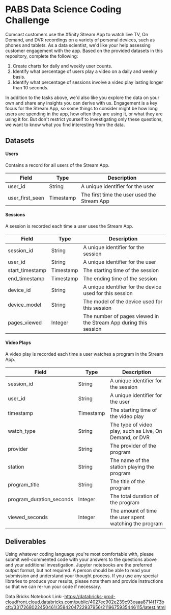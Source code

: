 # PABS Data Science Coding Challenge

Comcast customers use the Xfinity Stream App to watch live TV, On Demand, and DVR recordings on a variety of personal devices, such as phones and tablets.  As a data scientist, we'd like your help assessing customer engagement with the app.  Based on the provided datasets in this repository, complete the following:

1. Create charts for daily and weekly user counts.
2. Identify what percentage of users play a video on a daily and weekly basis.
3. Identify what percentage of sessions involve a video play lasting longer than 10 seconds.

In addition to the tasks above, we'd also like you explore the data on your own and share any insights you can derive with us.  Engagement is a key focus for the Stream App, so some things to consider might be how long users are spending in the app, how often they are using it, or what they are using it for.  But don't restrict yourself to investigating only these questions, we want to know what you find interesting from the data.

## Datasets

#### Users
Contains a record for all users of the Stream App.

| Field | Type | Description |
| ----- | ---- | ----------- |
| user_id | String | A unique identifier for the user |
| user_first_seen | Timestamp | The first time the user used the Stream App |

#### Sessions
A session is recorded each time a user uses the Stream App.

| Field | Type | Description |
| ----- | ---- | ----------- |
| session_id | String | A unique identifier for the session |
| user_id | String | A unique identifier for the user |
| start_timestamp | Timestamp | The starting time of the session |
| end_timestamp | Timestamp | The ending time of the session |
| device_id | String | A unique identifier for the device used for this session |
| device_model | String | The model of the device used for this session |
| pages_viewed | Integer | The number of pages viewed in the Stream App during this session |

#### Video Plays
A video play is recorded each time a user watches a program in the Stream App.

| Field | Type | Description |
| ----- | ---- | ----------- |
| session_id | String | A unique identifier for the session |
| user_id | String | A unique identifier for the user |
| timestamp | Timestamp | The starting time of the video play |
| watch_type | String | The type of video play, such as Live, On Demand, or DVR |
| provider | String | The provider of the program |
| station | String | The name of the station playing the program |
| program_title | String | The title of the program |
| program_duration_seconds | Integer | The total duration of the program |
| viewed_seconds | Integer | The amount of time the user spent watching the program |

## Deliverables

Using whatever coding language you're most comfortable with, please submit well-commented code with your answers to the questions above and your additional investigation.  Jupyter notebooks are the preferred output format, but not required.  A person should be able to read your submission and understand your thought process.  If you use any special libraries to produce your results, please note them and provide instructions so that we can re-run your code if necessary.


Data Bricks Notebook Link:-https://databricks-prod-cloudfront.cloud.databricks.com/public/4027ec902e239c93eaaa8714f173bcfc/3317268022450461/3584204722937956/2119675935446115/latest.html

